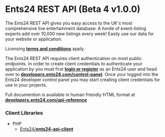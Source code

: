 Ents24 REST API (Beta 4 v1.0.0)
===============================

The Ents24 REST API gives you easy access to the UK's most comprehensive live entertainment database:  A horde of event-listing experts add over 10,000 new listings every week!  Easily use our data for your website or application.  

Licensing [**terms and conditions**](https://developers.ents24.com/licensing) apply.

The Ents24 REST API requires client authentication on most public endpoints.  In order to create client credentials to authenticate your application by you must first [**login or register**](https://www.ents24.com/user/redirect/origin/v3-github-redirect/goto/Ly9kZXZlbG9wZXJzLmVudHMyNC5jb20vY29udHJvbC1wYW5lbA) as an Ents24 user and head over to [**developers.ents24.com/control-panel**](https://developers.ents24.com/control-panel).  Once your logged into the Ents24 developer control panel you may start creating client credentials for use in your projects.

Full documention is available in human friendly HTML format at [**developers.ents24.com/api-reference**](https://developers.ents24.com/api-reference)

### Client Libraries

+ PHP
	+ [Ents24/**ents24-api-client**](https://github.com/Ents24/ents24-api-client)